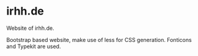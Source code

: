 # irhh.de #

Website of irhh.de.

Bootstrap based website, make use of less for CSS generation. Fonticons and Typekit are used.
